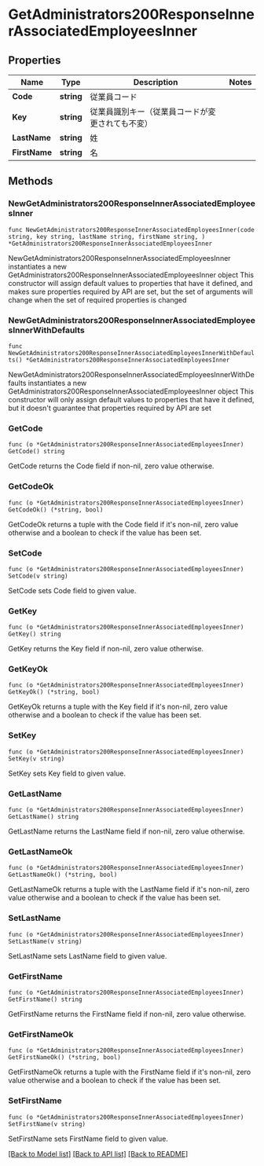 # GetAdministrators200ResponseInnerAssociatedEmployeesInner

## Properties

Name | Type | Description | Notes
------------ | ------------- | ------------- | -------------
**Code** | **string** | 従業員コード | 
**Key** | **string** | 従業員識別キー（従業員コードが変更されても不変） | 
**LastName** | **string** | 姓 | 
**FirstName** | **string** | 名 | 

## Methods

### NewGetAdministrators200ResponseInnerAssociatedEmployeesInner

`func NewGetAdministrators200ResponseInnerAssociatedEmployeesInner(code string, key string, lastName string, firstName string, ) *GetAdministrators200ResponseInnerAssociatedEmployeesInner`

NewGetAdministrators200ResponseInnerAssociatedEmployeesInner instantiates a new GetAdministrators200ResponseInnerAssociatedEmployeesInner object
This constructor will assign default values to properties that have it defined,
and makes sure properties required by API are set, but the set of arguments
will change when the set of required properties is changed

### NewGetAdministrators200ResponseInnerAssociatedEmployeesInnerWithDefaults

`func NewGetAdministrators200ResponseInnerAssociatedEmployeesInnerWithDefaults() *GetAdministrators200ResponseInnerAssociatedEmployeesInner`

NewGetAdministrators200ResponseInnerAssociatedEmployeesInnerWithDefaults instantiates a new GetAdministrators200ResponseInnerAssociatedEmployeesInner object
This constructor will only assign default values to properties that have it defined,
but it doesn't guarantee that properties required by API are set

### GetCode

`func (o *GetAdministrators200ResponseInnerAssociatedEmployeesInner) GetCode() string`

GetCode returns the Code field if non-nil, zero value otherwise.

### GetCodeOk

`func (o *GetAdministrators200ResponseInnerAssociatedEmployeesInner) GetCodeOk() (*string, bool)`

GetCodeOk returns a tuple with the Code field if it's non-nil, zero value otherwise
and a boolean to check if the value has been set.

### SetCode

`func (o *GetAdministrators200ResponseInnerAssociatedEmployeesInner) SetCode(v string)`

SetCode sets Code field to given value.


### GetKey

`func (o *GetAdministrators200ResponseInnerAssociatedEmployeesInner) GetKey() string`

GetKey returns the Key field if non-nil, zero value otherwise.

### GetKeyOk

`func (o *GetAdministrators200ResponseInnerAssociatedEmployeesInner) GetKeyOk() (*string, bool)`

GetKeyOk returns a tuple with the Key field if it's non-nil, zero value otherwise
and a boolean to check if the value has been set.

### SetKey

`func (o *GetAdministrators200ResponseInnerAssociatedEmployeesInner) SetKey(v string)`

SetKey sets Key field to given value.


### GetLastName

`func (o *GetAdministrators200ResponseInnerAssociatedEmployeesInner) GetLastName() string`

GetLastName returns the LastName field if non-nil, zero value otherwise.

### GetLastNameOk

`func (o *GetAdministrators200ResponseInnerAssociatedEmployeesInner) GetLastNameOk() (*string, bool)`

GetLastNameOk returns a tuple with the LastName field if it's non-nil, zero value otherwise
and a boolean to check if the value has been set.

### SetLastName

`func (o *GetAdministrators200ResponseInnerAssociatedEmployeesInner) SetLastName(v string)`

SetLastName sets LastName field to given value.


### GetFirstName

`func (o *GetAdministrators200ResponseInnerAssociatedEmployeesInner) GetFirstName() string`

GetFirstName returns the FirstName field if non-nil, zero value otherwise.

### GetFirstNameOk

`func (o *GetAdministrators200ResponseInnerAssociatedEmployeesInner) GetFirstNameOk() (*string, bool)`

GetFirstNameOk returns a tuple with the FirstName field if it's non-nil, zero value otherwise
and a boolean to check if the value has been set.

### SetFirstName

`func (o *GetAdministrators200ResponseInnerAssociatedEmployeesInner) SetFirstName(v string)`

SetFirstName sets FirstName field to given value.



[[Back to Model list]](../README.md#documentation-for-models) [[Back to API list]](../README.md#documentation-for-api-endpoints) [[Back to README]](../README.md)


